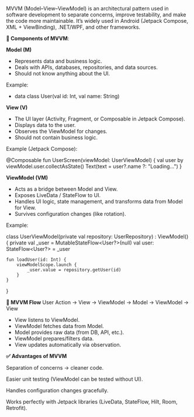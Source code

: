 MVVM (Model–View–ViewModel) is an architectural pattern used in software development to separate concerns, improve testability, and make the code more maintainable.
It’s widely used in Android (Jetpack Compose, XML + ViewBinding), .NET/WPF, and other frameworks.

**🔑 Components of MVVM**:

**Model (M)**
- Represents data and business logic.
- Deals with APIs, databases, repositories, and data sources.
- Should not know anything about the UI.

Example:
- data class User(val id: Int, val name: String)

**View (V)**

- The UI layer (Activity, Fragment, or Composable in Jetpack Compose).
- Displays data to the user.
- Observes the ViewModel for changes.
- Should not contain business logic.

Example (Jetpack Compose):

@Composable
fun UserScreen(viewModel: UserViewModel) {
    val user by viewModel.user.collectAsState()
    Text(text = user?.name ?: "Loading...")
}


**ViewModel (VM)**

- Acts as a bridge between Model and View.
- Exposes LiveData / StateFlow to UI.
- Handles UI logic, state management, and transforms data from Model for View.
- Survives configuration changes (like rotation).

Example:

class UserViewModel(private val repository: UserRepository) : ViewModel() {
    private val _user = MutableStateFlow<User?>(null)
    val user: StateFlow<User?> = _user

    fun loadUser(id: Int) {
        viewModelScope.launch {
            _user.value = repository.getUser(id)
        }
    }
}

**🔄 MVVM Flow**
User Action -> View -> ViewModel -> Model -> ViewModel -> View


- View listens to ViewModel.
- ViewModel fetches data from Model.
- Model provides raw data (from DB, API, etc.).
- ViewModel prepares/filters data.
- View updates automatically via observation.

**✅ Advantages of MVVM**

Separation of concerns → cleaner code.

Easier unit testing (ViewModel can be tested without UI).

Handles configuration changes gracefully.

Works perfectly with Jetpack libraries (LiveData, StateFlow, Hilt, Room, Retrofit).
